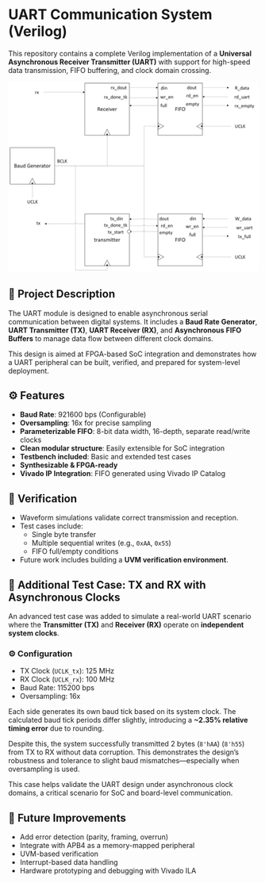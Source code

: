 # UART Communication System (Verilog)

This repository contains a complete Verilog implementation of a **Universal Asynchronous Receiver Transmitter (UART)** with support for high-speed data transmission, FIFO buffering, and clock domain crossing.

![Project Block Diagram](img.png)

## 📝 Project Description

The UART module is designed to enable asynchronous serial communication between digital systems. It includes a **Baud Rate Generator**, **UART Transmitter (TX)**, **UART Receiver (RX)**, and **Asynchronous FIFO Buffers** to manage data flow between different clock domains.

This design is aimed at FPGA-based SoC integration and demonstrates how a UART peripheral can be built, verified, and prepared for system-level deployment.

## ⚙️ Features

- **Baud Rate**: 921600 bps (Configurable)
- **Oversampling**: 16x for precise sampling
- **Parameterizable FIFO**: 8-bit data width, 16-depth, separate read/write clocks
- **Clean modular structure**: Easily extensible for SoC integration
- **Testbench included**: Basic and extended test cases
- **Synthesizable & FPGA-ready**
- **Vivado IP Integration**: FIFO generated using Vivado IP Catalog

## 🧪 Verification

- Waveform simulations validate correct transmission and reception.
- Test cases include:
  - Single byte transfer
  - Multiple sequential writes (e.g., `0xAA`, `0x55`)
  - FIFO full/empty conditions
- Future work includes building a **UVM verification environment**.
  
## 🧪 Additional Test Case: TX and RX with Asynchronous Clocks

An advanced test case was added to simulate a real-world UART scenario where the **Transmitter (TX)** and **Receiver (RX)** operate on **independent system clocks**.

### ⚙️ Configuration
- TX Clock (`UCLK_tx`): 125 MHz  
- RX Clock (`UCLK_rx`): 100 MHz  
- Baud Rate: 115200 bps  
- Oversampling: 16x  

Each side generates its own baud tick based on its system clock. The calculated baud tick periods differ slightly, introducing a **~2.35% relative timing error** due to rounding.

Despite this, the system successfully transmitted 2 bytes (`8'hAA`) (`8'h55`) from TX to RX without data corruption. This demonstrates the design’s robustness and tolerance to slight baud mismatches—especially when oversampling is used.

This case helps validate the UART design under asynchronous clock domains, a critical scenario for SoC and board-level communication.


## 🔧 Future Improvements

- Add error detection (parity, framing, overrun)
- Integrate with APB4 as a memory-mapped peripheral
- UVM-based verification
- Interrupt-based data handling
- Hardware prototyping and debugging with Vivado ILA

